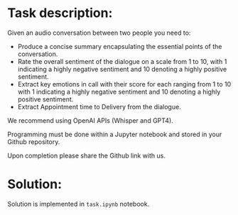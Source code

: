 # Task description:

Given an audio conversation between two people you need to:

- Produce a concise summary encapsulating the essential points of the conversation.
- Rate the overall sentiment of the dialogue on a scale from 1 to 10,  with 1 indicating a highly negative sentiment and 10 denoting a highly positive sentiment.
- Extract key emotions in call with their score for each ranging from 1 to 10 with 1 indicating a highly negative sentiment and 10 denoting a highly positive sentiment.
- Extract Appointment time to Delivery from the dialogue.

We recommend using OpenAI APIs (Whisper and GPT4).

Programming must be done within a Jupyter notebook and stored in your Github repository.

Upon completion please share the Github link with us.

# Solution:
Solution is implemented in `task.ipynb` notebook.